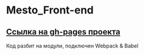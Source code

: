 # Mesto_Front-end
## [Ссылка на gh-pages проекта](https://aoseledec.github.io/st11/)

Код разбит на модули, подключен Webpack & Babel

